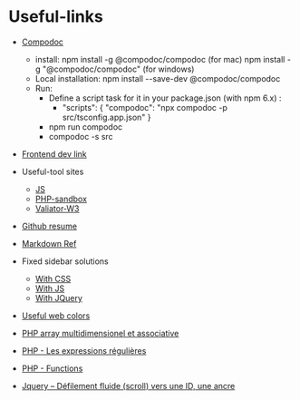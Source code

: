 # Useful-links

* [Compodoc](https://compodoc.app/guides/installation.html)
   - install: npm install -g @compodoc/compodoc (for mac)
              npm install -g "@compodoc/compodoc" (for windows)
   - Local installation: npm install --save-dev @compodoc/compodoc
   - Run:  
        - Define a script task for it in your package.json (with npm 6.x) :
            - "scripts": {
                "compodoc": "npx compodoc -p src/tsconfig.app.json"
               }
       - npm run compodoc
       - compodoc -s src
            
* [Frontend dev link](https://github.com/aquelito/frontend-dev-bookmarks)
* Useful-tool sites
  - [JS](https://jsfiddle.net/)
  - [PHP-sandbox](http://sandbox.onlinephpfunctions.com/)
  - [Valiator-W3](https://validator.w3.org/)
 
* [Github resume](https://gist.github.com/aquelito/8596717)
* [Markdown Ref](http://commonmark.org/help/)
* Fixed sidebar solutions
  - [With CSS](https://www.w3schools.com/howto/howto_css_fixed_sidebar.asp)  
  - [With JS](http://blog.csdn.net/forwayfarer/article/details/2834968)  
  - [With JQuery](https://www.jqueryscript.net/social-media/jQuery-Plugin-For-Floating-Social-Share-Contact-Sidebar.html)
  
 * [Useful web colors](http://blog.csdn.net/liaomin416100569/article/details/6661830)
 * [PHP array multidimensionel et associative](http://www.pierre-giraud.com/php-mysql/cours-complet/php-tableaux-multidimensionnels.php)
 * [PHP - Les expressions régulières](https://www.vulgarisation-informatique.com/expressions-regulieres.php)
 * [PHP - Functions](https://www.tutorialrepublic.com/php-tutorial/php-functions.php)
 * [Jquery – Défilement fluide (scroll) vers une ID, une ancre](https://www.blog.niums.com/jquery-defilement-fluide-scroll-vers-une-id-une-ancre/)
 
 
 
